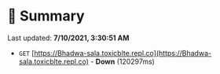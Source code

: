 # 📖 Summary
Last updated: **7/10/2021, 3:30:51 AM**

- `GET` [https://Bhadwa-sala.toxicblte.repl.co](https://Bhadwa-sala.toxicblte.repl.co) - **Down** (120297ms)
